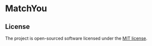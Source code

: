 # MatchYou

## License

The project is open-sourced software licensed under the [MIT license](http://opensource.org/licenses/MIT).

